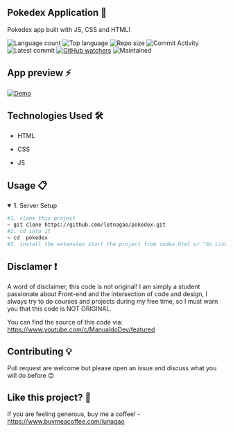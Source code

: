 ## Pokedex Application 🎯
 Pokedex app built with JS, CSS and HTML!
 
![Language count](https://img.shields.io/github/languages/count/letnagao/pokedex?color=green)
![Top language](https://img.shields.io/github/languages/top/letnagao/pokedex?color=ff69b4)
![Repo size](https://img.shields.io/github/repo-size/letnagao/pokedex?color=yellow)
![Commit Activity](https://img.shields.io/github/commit-activity/y/letnagao/pokedex?color=blue)
![Latest commit](https://img.shields.io/github/last-commit/letnagao/pokedex?color=red)
[![GitHub watchers](https://img.shields.io/github/watchers/letnagao/pokedex?logo=GitHub)](https://github.com/letnagao/pokedex/watchers)
![Maintained](https://img.shields.io/maintenance/yes/9999)

## App preview ⚡️

[![Demo](screenshots/thumbnail.png)](https://user-images.githubusercontent.com/99754900/180611230-f1e50759-1941-4c42-8ac1-36e55277da7a.mov)

</ul><h2>Technologies Used 🛠️</h2>
<ul>
<li>HTML</li>
</ul><ul>
<li>CSS</li>
</ul><ul>
<li>JS</li>

</ul><h2>Usage 📋</h2>
<details open>
<summary>1. Server Setup</summary>

```bash
#1. clone this project
~ git clone https://github.com/letnagao/pokedex.git
#2. cd into it
~ cd  pokedex
#3. install the extension start the project from index.html or "Go Live" extension
```

</details>

## Disclamer ❗️
A word of disclaimer, this code is not original! 
I am simply a student passionate about Front-end and the intersection of code and design, I always try to do courses and projects during my free time, so I must warn you that this code is NOT ORIGINAL.

You can find the source of this code via: https://www.youtube.com/c/ManualdoDev/featured

## Contributing 💡
Pull request are welcome but please open an issue and discuss what you will do before 😊

## Like this project? 💖

If you are feeling generous, buy me a coffee! - https://www.buymeacoffee.com/lunagao
